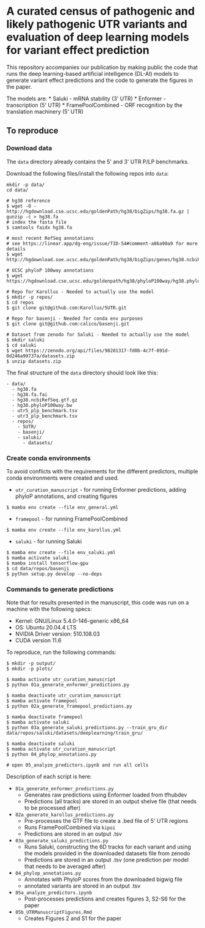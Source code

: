 # A curated census of pathogenic and likely pathogenic UTR variants and evaluation of deep learning models for variant effect prediction

This repository accompanies our publication by making public the code that runs the
deep learning-based artificial intelligence (DL-AI) models to generate variant effect predictions
and the code to generate the figures in the paper.

The models are:
    * Saluki - mRNA stability (3' UTR)
    * Enformer - transcription (5' UTR)
    * FramePoolCombined - ORF recognition by the translation machinery  (5' UTR)


## To reproduce

### Download data

The `data` directory already contains the 5' and 3' UTR P/LP benchmarks.

Download the following files/install the following repos into `data`:

```
mkdir -p data/
cd data/

# hg38 reference
$ wget -O - http://hgdownload.cse.ucsc.edu/goldenPath/hg38/bigZips/hg38.fa.gz | gunzip -c > hg38.fa
# index the fasta file
$ samtools faidx hg38.fa

# most recent RefSeq annotations
# see https://linear.app/dg-eng/issue/TID-54#comment-a86a90a9 for more details
$ wget http://hgdownload.soe.ucsc.edu/goldenPath/hg38/bigZips/genes/hg38.ncbiRefSeq.gtf.gz

# UCSC phyloP 100way annotations
$ wget https://hgdownload.cse.ucsc.edu/goldenpath/hg38/phyloP100way/hg38.phyloP100way.bw

# Repo for Karollus - Needed to actually use the model
$ mkdir -p repos/
$ cd repos
$ git clone git@github.com:Karollus/5UTR.git

# Repo for basenji - Needed for conda env purposes
$ git clone git@github.com:calico/basenji.git

# Dataset from zenodo for Saluki - Needed to actually use the model
$ mkdir saluki
$ cd saluki
$ wget https://zenodo.org/api/files/98281317-fd0b-4c7f-891d-0d246a99737a/datasets.zip
$ unzip datasets.zip

```

The final structure of the `data` directory should look like this:

```
- data/
  - hg38.fa
  - hg38.fa.fai
  - hg38.ncbiRefSeq.gtf.gz
  - hg38.phyloP100way.bw
  - utr5_plp_benchmark.tsv
  - utr3_plp_benchmark.tsv
  - repos/
    - 5UTR/
    - basenji/
    - saluki/
      - datasets/
```

### Create conda environments

To avoid conflicts with the requirements for the different predictors, multiple
conda environments were created and used.

* `utr_curation_manuscript` - for running Enformer predictions, adding phyloP annotations, and creating figures
```
$ mamba env create --file env_general.yml
```

* `framepool` - for running FramePoolCombined
```
$ mamba env create --file env_karollus.yml
```

* `saluki` - for running Saluki
```
$ mamba env create --file env_saluki.yml
$ mamba activate saluki
$ mamba install tensorflow-gpu
$ cd data/repos/basenji
$ python setup.py develop --no-deps
```

### Commands to generate predictions

Note that for results presented in the manuscript, this code was run on a machine with the following specs:

* Kernel: GNU/Linux 5.4.0-146-generic x86_64
* OS: Ubuntu 20.04.4 LTS
* NVIDIA Driver version: 510.108.03
* CUDA version 11.6

To reproduce, run the following commands:

```
$ mkdir -p output/
$ mkdir -p plots/

$ mamba activate utr_curation_manuscript
$ python 01a_generate_enformer_predictions.py

$ mamba deactivate utr_curation_manuscript
$ mamba activate framepool
$ python 02a_generate_framepool_predictions.py

$ mamba deactivate framepool
$ mamba activate saluki
$ python 03a_generate_saluki_predictions.py --train_gru_dir data/repos/saluki/datasets/deeplearning/train_gru/

$ mamba deactivate saluki
$ mamba activate utr_curation_manuscript
$ python 04_phylop_annotations.py

# open 05_analyze_predictors.ipynb and run all cells
```

Description of each script is here:

* `01a_generate_enformer_predictions.py`
  * Generates raw predictions using Enformer loaded from tfhubdev
  * Predictions (all tracks) are stored in an output shelve file (that needs to be processed after)
* `02a_generate_karollus_predictions.py`
  * Pre-processes the GTF file to create a .bed file of 5' UTR regions
  * Runs FramePoolCombined via `kipoi`
  * Predictions are stored in an output .tsv
* `03a_generate_saluki_predictions.py`
  * Runs Saluki, constructing the 6D tracks for each variant and using the models provided
  in the downloaded datasets file from zenodo
  * Predictions are stored in an output .tsv (one prediction per model that needs to be averaged after)
* `04_phylop_annotations.py`
  * Annotates with PhyloP scores from the downloaded bigwig file
  * annotated variants are stored in an output .tsv
* `05a_analyze_predictors.ipynb`
  * Post-processes predictions and creates figures 3, S2-S6 for the paper
* `05b_UTRManuscriptFigures.Rmd`
  * Creates Figures 2 and S1 for the paper
